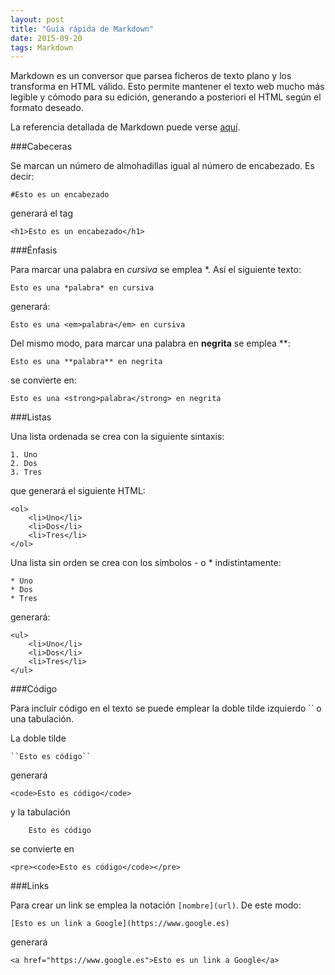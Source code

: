 ```yaml
---
layout: post
title: "Guía rápida de Markdown"
date: 2015-09-20
tags: Markdown
---
```

Markdown es un conversor que parsea ficheros de texto plano y los transforma en HTML válido. Esto permite
mantener el texto web mucho más legible y cómodo para su edición, generando a posteriori el HTML según
el formato deseado.

La referencia detallada de Markdown puede verse [aquí](http://daringfireball.net/projects/markdown/).

###Cabeceras

Se marcan un número de almohadillas igual al número de encabezado. Es decir:

    #Esto es un encabezado
    
generará el tag

    <h1>Esto es un encabezado</h1>

###Énfasis

Para marcar una palabra en *cursiva* se emplea *. Así el siguiente texto:

    Esto es una *palabra* en cursiva

generará:

    Esto es una <em>palabra</em> en cursiva

Del mismo modo, para marcar una palabra en **negrita** se emplea **:

    Esto es una **palabra** en negrita

se convierte en:

    Esto es una <strong>palabra</strong> en negrita
    
###Listas

Una lista ordenada se crea con la siguiente sintaxis:

    1. Uno
    2. Dos
    3. Tres
    
que generará el siguiente HTML:

    <ol>
        <li>Uno</li>
        <li>Dos</li>
        <li>Tres</li>
    </ol>

Una lista sin orden se crea con los símbolos - o * indistintamente:

    * Uno
    * Dos
    * Tres

generará:
    
    <ul>
        <li>Uno</li>
        <li>Dos</li>
        <li>Tres</li>
    </ul>
    
###Código

Para incluir código en el texto se puede emplear la doble tilde izquierdo `` o una tabulación.

La doble tilde

    ``Esto es código``
    
generará

    <code>Esto es código</code>

y la tabulación

        Esto es código

se convierte en
      
    <pre><code>Esto es código</code></pre>
    
###Links

Para crear un link se emplea la notación ``[nombre](url)``. De este modo:

    [Esto es un link a Google](https://www.google.es)
    
generará

    <a href="https://www.google.es">Esto es un link a Google</a>